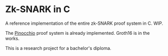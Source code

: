 # Zk-SNARK in C

A reference implementation of the entire zk-SNARK proof system in C. WIP.

The [Pinocchio](https://eprint.iacr.org/2013/279) proof system is already implemented. Groth16 is in the works.

This is a research project for a bachelor's diploma.
